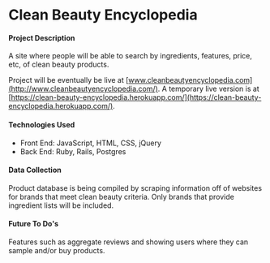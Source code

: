 # Clean Beauty Encyclopedia


#### Project Description
A site where people will be able to search by ingredients, features, price, etc, of clean beauty products.

Project will be eventually be live at [www.cleanbeautyencyclopedia.com](http://www.cleanbeautyencyclopedia.com/).
A temporary live version is at [https://clean-beauty-encyclopedia.herokuapp.com/](https://clean-beauty-encyclopedia.herokuapp.com/).

#### Technologies Used

- Front End: JavaScript, HTML, CSS, jQuery
- Back End: Ruby, Rails, Postgres

#### Data Collection
Product database is being compiled by scraping information off of websites for brands that meet clean beauty criteria. Only brands that provide ingredient lists will be included.

#### Future To Do's
Features such as aggregate reviews and showing users where they can sample and/or buy products.

